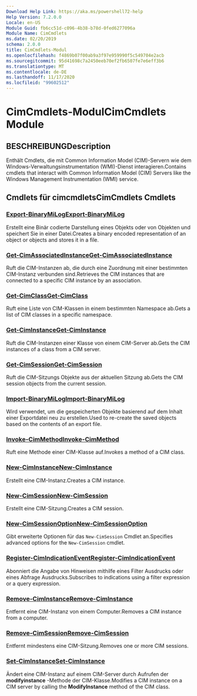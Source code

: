 ```yaml
---
Download Help Link: https://aka.ms/powershell72-help
Help Version: 7.2.0.0
Locale: en-US
Module Guid: fb6cc51d-c096-4b38-b78d-0fed6277096a
Module Name: CimCmdlets
ms.date: 02/20/2019
schema: 2.0.0
title: CimCmdlets-Modul
ms.openlocfilehash: f4869b07f00ab9a3f97e959990f5c549704e2acb
ms.sourcegitcommit: 95d41698c7a2450eeb70ef2fb6507fe7e6eff3b6
ms.translationtype: MT
ms.contentlocale: de-DE
ms.lasthandoff: 11/17/2020
ms.locfileid: "99602512"
---
```

# <span data-ttu-id="f132b-102">CimCmdlets-Modul</span><span class="sxs-lookup"><span data-stu-id="f132b-102">CimCmdlets Module</span></span>

## <span data-ttu-id="f132b-103">BESCHREIBUNG</span><span class="sxs-lookup"><span data-stu-id="f132b-103">Description</span></span>

<span data-ttu-id="f132b-104">Enthält Cmdlets, die mit Common Information Model (CIM)-Servern wie dem Windows-Verwaltungsinstrumentation (WMI)-Dienst interagieren.</span><span class="sxs-lookup"><span data-stu-id="f132b-104">Contains cmdlets that interact with Common Information Model (CIM) Servers like the Windows Management Instrumentation (WMI) service.</span></span>

## <span data-ttu-id="f132b-105">Cmdlets für cimcmdlets</span><span class="sxs-lookup"><span data-stu-id="f132b-105">CimCmdlets Cmdlets</span></span>

### [<span data-ttu-id="f132b-106">Export-BinaryMiLog</span><span class="sxs-lookup"><span data-stu-id="f132b-106">Export-BinaryMiLog</span></span>](Export-BinaryMiLog.md)
<span data-ttu-id="f132b-107">Erstellt eine Binär codierte Darstellung eines Objekts oder von Objekten und speichert Sie in einer Datei.</span><span class="sxs-lookup"><span data-stu-id="f132b-107">Creates a binary encoded representation of an object or objects and stores it in a file.</span></span>

### [<span data-ttu-id="f132b-108">Get-CimAssociatedInstance</span><span class="sxs-lookup"><span data-stu-id="f132b-108">Get-CimAssociatedInstance</span></span>](Get-CimAssociatedInstance.md)
<span data-ttu-id="f132b-109">Ruft die CIM-Instanzen ab, die durch eine Zuordnung mit einer bestimmten CIM-Instanz verbunden sind.</span><span class="sxs-lookup"><span data-stu-id="f132b-109">Retrieves the CIM instances that are connected to a specific CIM instance by an association.</span></span>

### [<span data-ttu-id="f132b-110">Get-CimClass</span><span class="sxs-lookup"><span data-stu-id="f132b-110">Get-CimClass</span></span>](Get-CimClass.md)
<span data-ttu-id="f132b-111">Ruft eine Liste von CIM-Klassen in einem bestimmten Namespace ab.</span><span class="sxs-lookup"><span data-stu-id="f132b-111">Gets a list of CIM classes in a specific namespace.</span></span>

### [<span data-ttu-id="f132b-112">Get-CimInstance</span><span class="sxs-lookup"><span data-stu-id="f132b-112">Get-CimInstance</span></span>](Get-CimInstance.md)
<span data-ttu-id="f132b-113">Ruft die CIM-Instanzen einer Klasse von einem CIM-Server ab.</span><span class="sxs-lookup"><span data-stu-id="f132b-113">Gets the CIM instances of a class from a CIM server.</span></span>

### [<span data-ttu-id="f132b-114">Get-CimSession</span><span class="sxs-lookup"><span data-stu-id="f132b-114">Get-CimSession</span></span>](Get-CimSession.md)
<span data-ttu-id="f132b-115">Ruft die CIM-Sitzungs Objekte aus der aktuellen Sitzung ab.</span><span class="sxs-lookup"><span data-stu-id="f132b-115">Gets the CIM session objects from the current session.</span></span>

### [<span data-ttu-id="f132b-116">Import-BinaryMiLog</span><span class="sxs-lookup"><span data-stu-id="f132b-116">Import-BinaryMiLog</span></span>](Import-BinaryMiLog.md)
<span data-ttu-id="f132b-117">Wird verwendet, um die gespeicherten Objekte basierend auf dem Inhalt einer Exportdatei neu zu erstellen.</span><span class="sxs-lookup"><span data-stu-id="f132b-117">Used to re-create the saved objects based on the contents of an export file.</span></span>

### [<span data-ttu-id="f132b-118">Invoke-CimMethod</span><span class="sxs-lookup"><span data-stu-id="f132b-118">Invoke-CimMethod</span></span>](Invoke-CimMethod.md)
<span data-ttu-id="f132b-119">Ruft eine Methode einer CIM-Klasse auf.</span><span class="sxs-lookup"><span data-stu-id="f132b-119">Invokes a method of a CIM class.</span></span>

### [<span data-ttu-id="f132b-120">New-CimInstance</span><span class="sxs-lookup"><span data-stu-id="f132b-120">New-CimInstance</span></span>](New-CimInstance.md)
<span data-ttu-id="f132b-121">Erstellt eine CIM-Instanz.</span><span class="sxs-lookup"><span data-stu-id="f132b-121">Creates a CIM instance.</span></span>

### [<span data-ttu-id="f132b-122">New-CimSession</span><span class="sxs-lookup"><span data-stu-id="f132b-122">New-CimSession</span></span>](New-CimSession.md)
<span data-ttu-id="f132b-123">Erstellt eine CIM-Sitzung.</span><span class="sxs-lookup"><span data-stu-id="f132b-123">Creates a CIM session.</span></span>

### [<span data-ttu-id="f132b-124">New-CimSessionOption</span><span class="sxs-lookup"><span data-stu-id="f132b-124">New-CimSessionOption</span></span>](New-CimSessionOption.md)
<span data-ttu-id="f132b-125">Gibt erweiterte Optionen für das `New-CimSession` Cmdlet an.</span><span class="sxs-lookup"><span data-stu-id="f132b-125">Specifies advanced options for the `New-CimSession` cmdlet.</span></span>

### [<span data-ttu-id="f132b-126">Register-CimIndicationEvent</span><span class="sxs-lookup"><span data-stu-id="f132b-126">Register-CimIndicationEvent</span></span>](Register-CimIndicationEvent.md)
<span data-ttu-id="f132b-127">Abonniert die Angabe von Hinweisen mithilfe eines Filter Ausdrucks oder eines Abfrage Ausdrucks.</span><span class="sxs-lookup"><span data-stu-id="f132b-127">Subscribes to indications using a filter expression or a query expression.</span></span>

### [<span data-ttu-id="f132b-128">Remove-CimInstance</span><span class="sxs-lookup"><span data-stu-id="f132b-128">Remove-CimInstance</span></span>](Remove-CimInstance.md)
<span data-ttu-id="f132b-129">Entfernt eine CIM-Instanz von einem Computer.</span><span class="sxs-lookup"><span data-stu-id="f132b-129">Removes a CIM instance from a computer.</span></span>

### [<span data-ttu-id="f132b-130">Remove-CimSession</span><span class="sxs-lookup"><span data-stu-id="f132b-130">Remove-CimSession</span></span>](Remove-CimSession.md)
<span data-ttu-id="f132b-131">Entfernt mindestens eine CIM-Sitzung.</span><span class="sxs-lookup"><span data-stu-id="f132b-131">Removes one or more CIM sessions.</span></span>

### [<span data-ttu-id="f132b-132">Set-CimInstance</span><span class="sxs-lookup"><span data-stu-id="f132b-132">Set-CimInstance</span></span>](Set-CimInstance.md)
<span data-ttu-id="f132b-133">Ändert eine CIM-Instanz auf einem CIM-Server durch Aufrufen der **modifyinstance** -Methode der CIM-Klasse.</span><span class="sxs-lookup"><span data-stu-id="f132b-133">Modifies a CIM instance on a CIM server by calling the **ModifyInstance** method of the CIM class.</span></span>

